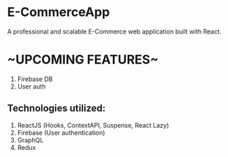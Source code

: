 # E-CommerceApp
A professional and scalable E-Commerce web application built with React.

# ~UPCOMING FEATURES~
1. Firebase DB
2. User auth

## Technologies utilized:
1. ReactJS (Hooks, ContextAPI, Suspense, React Lazy)
2. Firebase (User authentication)
3. GraphQL
4. Redux

